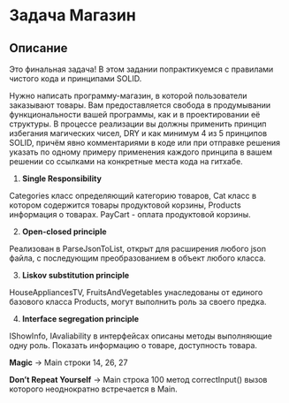 # Задача Магазин

## Описание
Это финальная задача! В этом задании попрактикуемся с правилами чистого кода и принципами SOLID.

Нужно написать программу-магазин, в которой пользователи заказывают товары. Вам предоставляется свобода в продумывании функциональности вашей программы, как и в проектировании её структуры. В процессе реализации вы должны применить принцип избегания магических чисел, DRY и как минимум 4 из 5 принципов SOLID, причём явно комментариями в коде или при отправке решения указать по одному примеру применения каждого принципа в вашем решении со ссылками на конкретные места кода на гитхабе.


1. **Single Responsibility**

Categories класс определяющий категорию товаров, Cat класс в котором содержится товары продуктовой корзины, Products информация
о товарах. PayCart - оплата продуктовой корзины.

2. **Open-closed principle**

Реализован в ParseJsonToList, открыт для расширения любого json файла, с последующим преобразованием в объект любого класса.

3. **Liskov substitution principle**

HouseAppliancesTV, FruitsAndVegetables унаследованы от единого базового класса Products, могут выполнить роль за своего предка.

4. **Interface segregation principle**

IShowInfo, IAvaliability в интерфейсах описаны методы выполняющие одну роль. Показать информацию о товаре, доступность товара.

**Magic** -> Main строки 14, 26, 27

**Don’t Repeat Yourself** -> Main строка 100 метод correctInput() вызов которого неоднократно встречается в Main. 